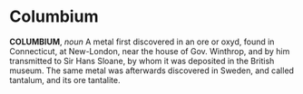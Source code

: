# Columbium

**COLUMBIUM**, _noun_ A metal first discovered in an ore or oxyd, found in Connecticut, at New-London, near the house of Gov. Winthrop, and by him transmitted to Sir Hans Sloane, by whom it was deposited in the British museum. The same metal was afterwards discovered in Sweden, and called tantalum, and its ore tantalite.